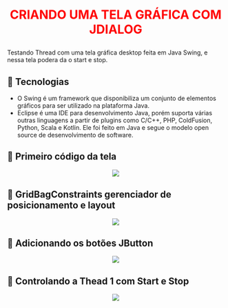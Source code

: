 # <P align="center"><font color="red">**CRIANDO UMA TELA GRÁFICA COM JDIALOG**</font></P>

Testando Thread com uma tela gráfica desktop feita em Java Swing, e nessa tela podera da o start e stop.

## 📝 Tecnologias

- O Swing é um framework que disponibiliza um conjunto de elementos gráficos para ser utilizado na plataforma Java.
- Eclipse é uma IDE para desenvolvimento Java, porém suporta várias outras linguagens a partir de plugins como C/C++, PHP, ColdFusion, Python, Scala e Kotlin. Ele foi feito em Java e segue o modelo open source de desenvolvimento de software.

## 📝 Primeiro código da tela

 <p align="center">
<img src="https://user-images.githubusercontent.com/79487813/170895143-12ce7bb3-0727-446a-817f-453b19090dd9.png"/></P>

## 📝 GridBagConstraints gerenciador de posicionamento e layout

 <p align="center">
<img src="https://user-images.githubusercontent.com/79487813/170898413-8d5015a8-2d3c-4338-9681-3bb88aeab6f5.png"/></P>

## 📝 Adicionando os botões JButton

 <p align="center">
<img src="https://user-images.githubusercontent.com/79487813/170900697-680a1a12-89fd-40ee-813c-bc0c3578004f.png"/></P>

## 📝 Controlando a Thead 1 com Start e Stop

 <p align="center">
<img src="https://user-images.githubusercontent.com/79487813/170902687-31cbbc6a-d1f3-436f-8162-01658e9fbb58.png"/></P>

